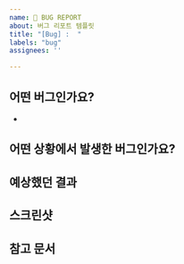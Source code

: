```yaml
---
name: 🐞 BUG REPORT
about: 버그 리포트 템플릿
title: "[Bug] :  "
labels: "bug"
assignees: ''

---
```


<!--어떤 환경에서, 어떤 상황에서 재현할 수 있는 버그인지 가급적 자세하게 서술해주세요 -->

## 어떤 버그인가요?
- 
## 어떤 상황에서 발생한 버그인가요?

## 예상했던 결과

## 스크린샷

## 참고 문서


